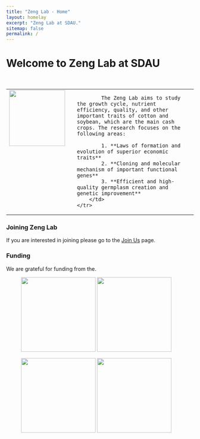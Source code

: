 ```yaml
---
title: "Zeng Lab - Home"
layout: homelay
excerpt: "Zeng Lab at SDAU."
sitemap: false
permalink: /
---
```


# Welcome to Zeng Lab at SDAU
&nbsp;&nbsp;&nbsp;

<table>
    <tr>
        <td valign="top"><img src="{{ site.url }}{{ site.baseurl }}/images/Lab_Logo_v6c.png" width="150"/></td>
        <td>        <td>

            The Zeng Lab aims to study the growth cycle, nutrient efficiency, quality, and other important traits of cotton and soybean, which are the main cash crops. The research focuses on the following areas:

            1. **Laws of formation and evolution of superior economic traits**
            2. **Cloning and molecular mechanism of important functional genes**
            3. **Efficient and high-quality germplasm creation and genetic improvement**
        </td>
    </tr>
</table>


### Joining Zeng Lab
If you are interested in joining please go to the [Join Us](JoinUs) page.

### Funding
We are grateful for funding from the.

<figure class="third">
<img src="{{ site.url }}{{ site.baseurl }}/images/logopic/Logo_SDAU.png" style="width: 200px">	<img src="{{ site.url }}{{ site.baseurl }}/images/logopic/Logo_SDAU_agr.png" style="width: 200px">

<img src="{{ site.url }}{{ site.baseurl }}/images/logopic/Logo_SDAU_qlxt.png" style="width: 200px"> <img src="{{ site.url }}{{ site.baseurl }}/images/logopic/Logo_BBRF.png" style="width: 200px">
</figure>






